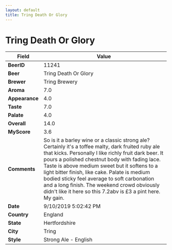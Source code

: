 ```yaml
---
layout: default
title: Tring Death Or Glory
---
```


# Tring Death Or Glory

| Field         | Value     |
|---------------|-----------|
| **BeerID** | 11241 |
| **Beer** | Tring Death Or Glory |
| **Brewer** | Tring Brewery |
| **Aroma** | 7.0 |
| **Appearance** | 4.0 |
| **Taste** | 7.0 |
| **Palate** | 4.0 |
| **Overall** | 14.0 |
| **MyScore** | 3.6 |
| **Comments** | So is it a barley wine or a classic strong ale? Certainly it's a toffee malty, dark fruited ruby ale that kicks. Personally I like richly fruit dark beer. It pours a polished chestnut body with fading lace. Taste is above medium sweet but it softens to a light bitter finish, like cake. Palate is medium bodied sticky feel average to soft carbonation and a long finish. The weekend crowd obviously didn't like it here so this 7.2abv is £3 a pint here. My gain. |
| **Date** | 9/10/2019 5:02:42 PM |
| **Country** | England |
| **State** | Hertfordshire |
| **City** | Tring |
| **Style** | Strong Ale - English |

